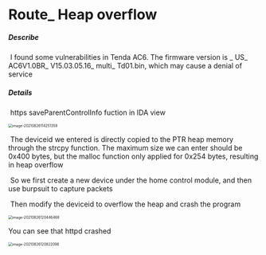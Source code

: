# Route_ Heap overflow

##### Describe

​	I found some vulnerabilities in Tenda AC6. The firmware version is  _ US_ AC6V1.0BR_ V15.03.05.16_ multi_ Td01.bin, which may cause a denial of service 

##### Details

​	https saveParentControlInfo fuction in IDA view

<img src="/Users/doudou/Library/Application Support/typora-user-images/image-20210826114251359.png" alt="image-20210826114251359" style="zoom:50%;" />



​	The deviceid we entered is directly copied to the PTR heap memory through the strcpy function. The maximum size we can enter should be 0x400 bytes, but the malloc function only applied for 0x254 bytes, resulting in heap overflow

​	So we first create a new device under the home control module, and then use burpsuit to capture packets

​	Then modify the deviceid to overflow the heap and crash the program

<img src="/Users/doudou/Library/Application Support/typora-user-images/image-20210826120446468.png" alt="image-20210826120446468" style="zoom:50%;" />

You can see that httpd crashed

<img src="/Users/doudou/Library/Application Support/typora-user-images/image-20210826120822098.png" alt="image-20210826120822098" style="zoom:50%;" />

